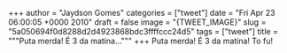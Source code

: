 
+++
author = "Jaydson Gomes"
categories = ["tweet"]
date = "Fri Apr 23 06:00:05 +0000 2010"
draft = false
image = "{TWEET_IMAGE}"
slug = "5a050694f0d8288d2d4923868bdc3ffffccc24d5"
tags = ["tweet"]
title = """Puta merda! É 3 da matina..."""
+++
Puta merda! É 3 da matina! To fu!
